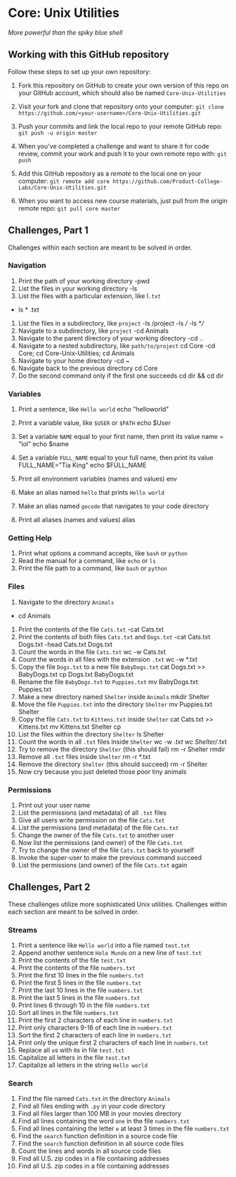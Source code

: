 # Core: Unix Utilities

_More powerful than the spiky blue shell_

## Working with this GitHub repository

Follow these steps to set up your own repository:

1. Fork this repository on GitHub to create your own version of this repo on your GitHub account, which should also be named `Core-Unix-Utilities`

1. Visit your fork and clone that repository onto your computer:
`git clone https://github.com/<your-username>/Core-Unix-Utilities.git`

1. Push your commits and link the local repo to your remote GitHub repo:
`git push -u origin master`

1. When you've completed a challenge and want to share it for code review, commit your work and push it to your own remote repo with:
`git push`

1. Add this GitHub repository as a _remote_ to the local one on your computer:
`git remote add core https://github.com/Product-College-Labs/Core-Unix-Utilities.git`

1. When you want to access new course materials, just pull from the origin remote repo:
`git pull core master`

## Challenges, Part 1

Challenges within each section are meant to be solved in order.

### Navigation

1.  Print the path of your working directory 
-pwd
1.  List the files in your working directory 
-ls
1.  List the files with a particular extension, like l`.txt`
- ls * .txt
1.  List the files in a subdirectory, like `project` 
-ls /project
-ls */*
-ls **/*
1.  Navigate to a subdirectory, like `project` 
-cd Animals
1.  Navigate to the parent directory of your working directory 
-cd ..
1.  Navigate to a nested subdirectory, like `path/to/project` cd Core
-cd Core; cd Core-Unix-Utilities; cd Animals
1.  Navigate to your home directory
-cd ~
1.  Navigate back to the previous directory
cd Core
1. Do the second command only if the first one succeeds
cd dir && cd dir

### Variables

1.  Print a sentence, like `Hello world`
echo "helloworld"
1.  Print a variable value, like `$USER` or `$PATH`
echo $User
1.  Set a variable `NAME` equal to your first name, then print its value
name = "lol"
echo $name
1.  Set a variable `FULL_NAME` equal to your full name, then print its value
FULL_NAME="Tia King"
echo $FULL_NAME
1.  Print all environment variables (names and values)
env
1.  Make an alias named `hello` that prints `Hello world`

1.  Make an alias named `gocode` that navigates to your code directory
1.  Print all aliases (names and values)
alias

### Getting Help

1.  Print what options a command accepts, like `bash` or `python`
1.  Read the manual for a command, like `echo` or `ls`
1.  Print the file path to a command, like `bash` or `python`

### Files

1.  Navigate to the directory `Animals`
- cd Animals
1.  Print the contents of the file `Cats.txt`
-cat Cats.txt
1.  Print the contents of both files `Cats.txt` and `Dogs.txt`
-cat Cats.txt Dogs.txt
-head Cats.txt Dogs.txt
1.  Count the words in the file `Cats.txt`
wc -w Cats.txt
1.  Count the words in all files with the extension `.txt`
wc -w *.txt
1.  Copy the file `Dogs.txt` to a new file `BabyDogs.txt`
cat Dogs.txt  >> BabyDogs.txt
cp Dogs.txt BabyDogs.txt
1.  Rename the file `BabyDogs.txt` to `Puppies.txt`
mv BabyDogs.txt Puppies.txt
1.  Make a new directory named `Shelter` inside `Animals`
mkdir Shelter
1.  Move the file `Puppies.txt` into the directory `Shelter`
mv Puppies.txt Shelter
1.  Copy the file `Cats.txt` to `Kittens.txt` inside `Shelter`
cat Cats.txt >> Kittens.txt
mv Kittens.txt Shelter
cp
1.  List the files within the directory `Shelter`
ls Shelter
1.  Count the words in all `.txt` files inside `Shelter`
wc -w *.txt
wc Shelter/*.txt
1.  Try to remove the directory `Shelter` (this should fail)
rm -r Shelter
rmdir
1.  Remove all `.txt` files inside `Shelter`
rm -r *.txt
1.  Remove the directory `Shelter` (this should succeed)
rm -r Shelter
1.  Now cry because you just deleted those poor tiny animals

### Permissions

1.  Print out your user name
1.  List the permissions (and metadata) of all `.txt` files
1.  Give all users write permission on the file `Cats.txt`
1.  List the permissions (and metadata) of the file `Cats.txt`
1.  Change the owner of the file `Cats.txt` to another user
1.  Now list the permissions (and owner) of the file `Cats.txt`
1.  Try to change the owner of the file `Cats.txt` back to yourself
1.  Invoke the super-user to make the previous command succeed
1.  List the permissions (and owner) of the file `Cats.txt` again


## Challenges, Part 2

These challenges utilize more sophisticated Unix utilities.
Challenges within each section are meant to be solved in order.

### Streams

1.  Print a sentence like `Hello world` into a file named `test.txt`
1.  Append another sentence `Hola Mundo` on a new line of `test.txt`
1.  Print the contents of the file `test.txt`
1.  Print the contents of the file `numbers.txt`
1.  Print the first 10 lines in the file `numbers.txt`
1.  Print the first 5 lines in the file `numbers.txt`
1.  Print the last 10 lines in the file `numbers.txt`
1.  Print the last 5 lines in the file `numbers.txt`
1.  Print lines 6 through 10 in the file `numbers.txt`
1.  Sort all lines in the file `numbers.txt`
1.  Print the first 2 characters of each line in `numbers.txt`
1.  Print only characters 9-16 of each line in `numbers.txt`
1.  Sort the first 2 characters of each line in `numbers.txt`
1.  Print only the unique first 2 characters of each line in `numbers.txt`
1.  Replace all `o`s with `0`s in file `test.txt`
1.  Capitalize all letters in the file `test.txt`
1.  Capitalize all letters in the string `Hello world`

### Search

1.  Find the file named `Cats.txt` in the directory `Animals`
1.  Find all files ending with `.py` in your code directory
1.  Find all files larger than 100 MB in your movies directory
1.  Find all lines containing the word `one` in the file `numbers.txt`
1.  Find all lines containing the letter `e` at least 3 times in the file `numbers.txt`
1.  Find the `search` function definition in a source code file
1.  Find the `search` function definition in all source code files
1.  Count the lines and words in all source code files
1.  Find all U.S. zip codes in a file containing addresses
1.  Find all U.S. zip codes in a file containing addresses

